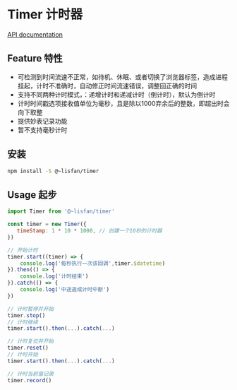 # Timer 计时器

[API documentation](https://lisfan.github.io/timer/)

## Feature 特性
- 可检测到时间流速不正常，如待机、休眠、或者切换了浏览器标签，造成进程挂起，计时不准确时，自动修正时间流速错误，调整回正确的时间
- 支持不同两种计时模式，：递增计时和递减计时（倒计时），默认为倒计时
- 计时时间戳选项接收值单位为毫秒，且是除以1000弃余后的整数，即超出时会向下取整
- 提供妙表记录功能
- 暂不支持毫秒计时

## 安装

```bash
npm install -S @~lisfan/timer
```

## Usage 起步

``` js
import Timer from '@~lisfan/timer'

const timer = new Timer({
   timeStamp: 1 * 10 * 1000, // 创建一个10秒的计时器
})

// 开始计时
timer.start((timer) => {
    console.log('每秒执行一次该回调',timer.$datetime)
}).then(() => {
    console.log('计时结束')
}).catch(() => {
    console.log('中途造成计时中断')
})

// 计时暂停并开始
timer.stop()
// 计时继续
timer.start().then(...).catch(...)

// 计时复位并开始
timer.reset()
// 计时开始
timer.start().then(...).catch(...)

// 计时当前值记录
timer.record()

```